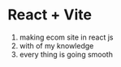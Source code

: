 # React + Vite
1. making ecom site in react js 
2. with of my knowledge
3. every thing is going smooth
